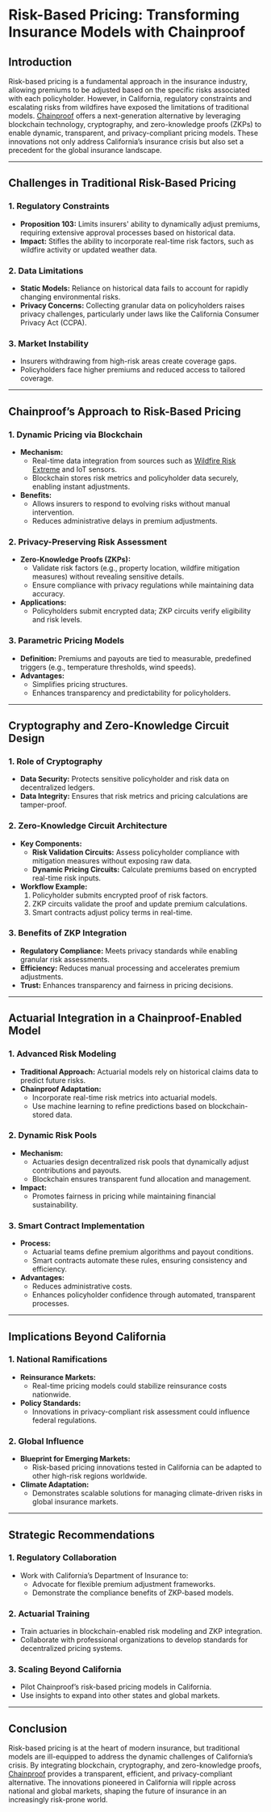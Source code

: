 # Risk-Based Pricing: Transforming Insurance Models with Chainproof

## Introduction

Risk-based pricing is a fundamental approach in the insurance industry, allowing premiums to be adjusted based on the specific risks associated with each policyholder. However, in California, regulatory constraints and escalating risks from wildfires have exposed the limitations of traditional models. [Chainproof](../AI/CHAINPROOF.md) offers a next-generation alternative by leveraging blockchain technology, cryptography, and zero-knowledge proofs (ZKPs) to enable dynamic, transparent, and privacy-compliant pricing models. These innovations not only address California’s insurance crisis but also set a precedent for the global insurance landscape.

***

## Challenges in Traditional Risk-Based Pricing

### 1. **Regulatory Constraints**

* **Proposition 103:** Limits insurers' ability to dynamically adjust premiums, requiring extensive approval processes based on historical data.
* **Impact:** Stifles the ability to incorporate real-time risk factors, such as wildfire activity or updated weather data.

### 2. **Data Limitations**

* **Static Models:** Reliance on historical data fails to account for rapidly changing environmental risks.
* **Privacy Concerns:** Collecting granular data on policyholders raises privacy challenges, particularly under laws like the California Consumer Privacy Act (CCPA).

### 3. **Market Instability**

* Insurers withdrawing from high-risk areas create coverage gaps.
* Policyholders face higher premiums and reduced access to tailored coverage.

***

## Chainproof’s Approach to Risk-Based Pricing

### 1. **Dynamic Pricing via Blockchain**

* **Mechanism:**
  * Real-time data integration from sources such as [Wildfire Risk Extreme](WILDFIRE_RISK_EXTREME.md) and IoT sensors.
  * Blockchain stores risk metrics and policyholder data securely, enabling instant adjustments.
* **Benefits:**
  * Allows insurers to respond to evolving risks without manual intervention.
  * Reduces administrative delays in premium adjustments.

### 2. **Privacy-Preserving Risk Assessment**

* **Zero-Knowledge Proofs (ZKPs):**
  * Validate risk factors (e.g., property location, wildfire mitigation measures) without revealing sensitive details.
  * Ensure compliance with privacy regulations while maintaining data accuracy.
* **Applications:**
  * Policyholders submit encrypted data; ZKP circuits verify eligibility and risk levels.

### 3. **Parametric Pricing Models**

* **Definition:** Premiums and payouts are tied to measurable, predefined triggers (e.g., temperature thresholds, wind speeds).
* **Advantages:**
  * Simplifies pricing structures.
  * Enhances transparency and predictability for policyholders.

***

## Cryptography and Zero-Knowledge Circuit Design

### 1. **Role of Cryptography**

* **Data Security:** Protects sensitive policyholder and risk data on decentralized ledgers.
* **Data Integrity:** Ensures that risk metrics and pricing calculations are tamper-proof.

### 2. **Zero-Knowledge Circuit Architecture**

* **Key Components:**
  * **Risk Validation Circuits:** Assess policyholder compliance with mitigation measures without exposing raw data.
  * **Dynamic Pricing Circuits:** Calculate premiums based on encrypted real-time risk inputs.
* **Workflow Example:**
  1. Policyholder submits encrypted proof of risk factors.
  2. ZKP circuits validate the proof and update premium calculations.
  3. Smart contracts adjust policy terms in real-time.

### 3. **Benefits of ZKP Integration**

* **Regulatory Compliance:** Meets privacy standards while enabling granular risk assessments.
* **Efficiency:** Reduces manual processing and accelerates premium adjustments.
* **Trust:** Enhances transparency and fairness in pricing decisions.

***

## Actuarial Integration in a Chainproof-Enabled Model

### 1. **Advanced Risk Modeling**

* **Traditional Approach:** Actuarial models rely on historical claims data to predict future risks.
* **Chainproof Adaptation:**
  * Incorporate real-time risk metrics into actuarial models.
  * Use machine learning to refine predictions based on blockchain-stored data.

### 2. **Dynamic Risk Pools**

* **Mechanism:**
  * Actuaries design decentralized risk pools that dynamically adjust contributions and payouts.
  * Blockchain ensures transparent fund allocation and management.
* **Impact:**
  * Promotes fairness in pricing while maintaining financial sustainability.

### 3. **Smart Contract Implementation**

* **Process:**
  * Actuarial teams define premium algorithms and payout conditions.
  * Smart contracts automate these rules, ensuring consistency and efficiency.
* **Advantages:**
  * Reduces administrative costs.
  * Enhances policyholder confidence through automated, transparent processes.

***

## Implications Beyond California

### 1. **National Ramifications**

* **Reinsurance Markets:**
  * Real-time pricing models could stabilize reinsurance costs nationwide.
* **Policy Standards:**
  * Innovations in privacy-compliant risk assessment could influence federal regulations.

### 2. **Global Influence**

* **Blueprint for Emerging Markets:**
  * Risk-based pricing innovations tested in California can be adapted to other high-risk regions worldwide.
* **Climate Adaptation:**
  * Demonstrates scalable solutions for managing climate-driven risks in global insurance markets.

***

## Strategic Recommendations

### 1. **Regulatory Collaboration**

* Work with California’s Department of Insurance to:
  * Advocate for flexible premium adjustment frameworks.
  * Demonstrate the compliance benefits of ZKP-based models.

### 2. **Actuarial Training**

* Train actuaries in blockchain-enabled risk modeling and ZKP integration.
* Collaborate with professional organizations to develop standards for decentralized pricing systems.

### 3. **Scaling Beyond California**

* Pilot Chainproof’s risk-based pricing models in California.
* Use insights to expand into other states and global markets.

***

## Conclusion

Risk-based pricing is at the heart of modern insurance, but traditional models are ill-equipped to address the dynamic challenges of California’s crisis. By integrating blockchain, cryptography, and zero-knowledge proofs, [Chainproof](../AI/CHAINPROOF.md) provides a transparent, efficient, and privacy-compliant alternative. The innovations pioneered in California will ripple across national and global markets, shaping the future of insurance in an increasingly risk-prone world.

